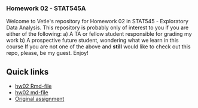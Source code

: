 ### Homework 02 - STAT545A

Welcome to Vetle's repository for Homework 02 in STAT545 - Exploratory Data Analysis. This repository is probably only of interest to you if you are either of the following:
a) A TA or fellow student responsible for grading my work
b) A prospective future student, wondering what we learn in this course
If you are not one of the above and **still** would like to check out this repo, please, be my guest. Enjoy!

## Quick links

- [hw02 Rmd-file](hw02_gapminder.Rmd)
- [hw02 md-file](hw02_gapminder.md)
- [Original assignment](http://stat545.com/Classroom/assignments/hw02/hw02.html)